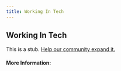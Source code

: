 ```yaml
---
title: Working In Tech
---
```


## Working In Tech

This is a stub. [Help our community expand it.](https://github.com/freeCodeCamp/guide-articles/tree/master/articles/Working-In-Tech/index.md)

<!-- The article goes here, in GitHub-flavored Markdown. Feel free to add YouTube videos, images, and CodePen/JSBin embeds  -->

#### More Information:
<!-- Please add any articles you think might be helpful to read before writing the article -->


